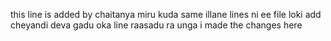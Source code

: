 this line is added by chaitanya
miru kuda same illane lines ni ee file loki add cheyandi
deva gadu oka line raasadu ra unga
i made the changes here
